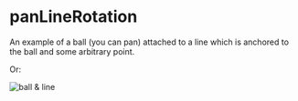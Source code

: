 panLineRotation
===============

An example of a ball (you can pan) attached to a line which is anchored to the ball and some arbitrary point. 

Or:


![ball & line](https://github.com/iamdoron/panLineRotation/blob/master/output.gif "Ball & Line")
